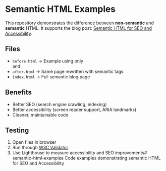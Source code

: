 # Semantic HTML Examples

This repository demonstrates the difference between **non-semantic** and **semantic** HTML. It supports the blog post: [Semantic HTML for SEO and Accessibility](link-to-your-blog).

## Files
- `before.html` → Example using only <div> and <span>
- `after.html` → Same page rewritten with semantic tags
- `index.html` → Full semantic blog page

## Benefits
- Better SEO (search engine crawling, indexing)
- Better accessibility (screen reader support, ARIA landmarks)
- Cleaner, maintainable code

## Testing
1. Open files in browser
2. Run through [W3C Validator](https://validator.w3.org/)
3. Use Lighthouse to measure accessibility and SEO improvements# semantic-html-examples
Code examples demonstrating semantic HTML for SEO and Accessibility
